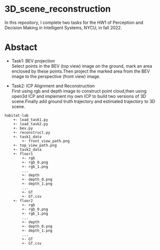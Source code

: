 # 3D_scene_reconstruction
In this repository, I complete two tasks for the HW1 of Perception and Decision Making in Intelligent Systems, NYCU, in fall 2022.

# Abstact
- Task1: BEV projection<br>
Select points in the BEV (top view) image on the ground, mark an
area enclosed by these points.Then project the marked area from the
BEV image to the perspective (front view) image.<br>

- Task2: ICP Alignment and Reconstruction<br>
First using rgb and depth image to construct point cloud,then using open3d ICP and implement my own ICP to build two versions
of 3D scene.Finally add ground truth trajectory and estimated trajectory to 3D scene.<br>

```
habitat-lab
    +- load_task1.py
    +- load_task2.py
    +- bev.py
    +- reconstruct.py
    +- task1_data
        +- front_view_path.png
	+- top_view_path.png
    +- task2_data 
	+- floor1
	    +- rgb
		+- rgb_0.png
		+- rgb_1.png
		...
	    +- depth
		+- depth_0.png
		+- depth_1.png
		...
	    +- GT
		+- GT.csv
	+- floor2
	    +- rgb
		+- rgb_0.png
		+- rgb_1.png
		...
	    +- depth
		+- depth_0.png
		+- depth_1.png
		...
	    +- GT
		+- GT.csv
```
